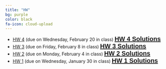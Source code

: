 ```yaml
---
title: "HW"
bg: purple
color: black
fa-icon: cloud-upload
---
```

- [HW 4]( myfiles/HW4.pdf) (due on Wednesday, February 20 in class) **<span style="color:red;font-family:'Titillium Web', sans-serif; font-size:20px;font-weight:Regular;"> [HW 4 Solutions]( myfiles/HW4_solu.pdf)</span>**
- [HW 3]( myfiles/HW3.pdf) (due on Friday, February 8 in class) **<span style="color:red;font-family:'Titillium Web', sans-serif; font-size:20px;font-weight:Regular;"> [HW 3 Solutions]( myfiles/MAT362HW3_solutions.pdf)</span>**
- [HW 2]( myfiles/HW2.pdf) (due on Monday, February 4 in class) **<span style="color:red;font-family:'Titillium Web', sans-serif; font-size:20px;font-weight:Regular;"> [HW 2 Solutions]( myfiles/HW2_solutions.pdf)</span>**
- [HW 1]( myfiles/HW1.pdf) (due on Wednesday, January 30 in class) **<span style="color:red;font-family:'Titillium Web', sans-serif; font-size:20px;font-weight:Regular;"> [HW 1 Solutions]( myfiles/MAT362HW1_solutions.pdf)</span>**
